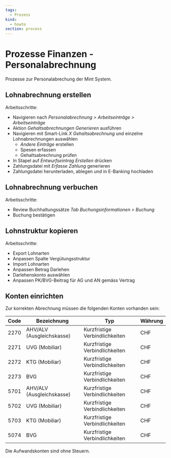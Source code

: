 ```yaml
---
tags:
  - Prozess
kind:
  - howto
section: process
---
```


# Prozesse Finanzen - Personalabrechnung

Prozesse zur Personalabrechung der Mint System.

## Lohnabrechnung erstellen

Arbeitsschritte:

- Navigieren nach _Personalabrechnung > Arbeitseinträge > Arbeitseinträge_
- Aktion _Gehaltsabrechnungen Generieren_ ausführen
- Navigieren mit Smart-Link _X Gehaltsabrechnung_ und einzelne Lohnabrechnungen auswählen
  - _Andere Einträge_ erstellen
  - Spesen erfassen
  - Gehaltsabrechnung prüfen
- In Stapel auf _Entwurfseintrag Erstellen_ drücken
- Zahlungsdatei mit _Erfasse Zahlung_ generieren
- Zahlungsdatei herunterladen, ablegen und in E-Banking hochladen

## Lohnabrechnung verbuchen

Arbeitsschritte:

- Review Buchhaltungssätze _Tab Buchungsinformationen > Buchung_
- Buchung bestätigen

## Lohnstruktur kopieren

Arbeitsschritte:

- Export Lohnarten
- Anpassen Spalte Vergütungsstruktur
- Import Lohnarten
- Anpassen Betrag Darlehen
- Darlehenskonto auswählen
- Anpassen PK/BVG-Beitrag für AG und AN gemäss Vertrag

## Konten einrichten

Zur korrekten Abrechnung müssen die folgenden Konten vorhanden sein:

| Code | Bezeichnung               | Typ                            | Währung |
| ---- | ------------------------- | ------------------------------ | ------- |
| 2270 | AHV/ALV (Ausgleichskasse) | Kurzfristige Verbindlichkeiten | CHF     |
| 2271 | UVG (Mobiliar)            | Kurzfristige Verbindlichkeiten | CHF     |
| 2272 | KTG (Mobiliar)            | Kurzfristige Verbindlichkeiten | CHF     |
| 2273 | BVG                       | Kurzfristige Verbindlichkeiten | CHF     |
| 5701 | AHV/ALV (Ausgleichskasse) | Kurzfristige Verbindlichkeiten | CHF     |
| 5702 | UVG (Mobiliar)            | Kurzfristige Verbindlichkeiten | CHF     |
| 5703 | KTG (Mobiliar)            | Kurzfristige Verbindlichkeiten | CHF     |
| 5074 | BVG                       | Kurzfristige Verbindlichkeiten | CHF     |

Die Aufwandskonten sind ohne Steuern.
